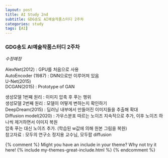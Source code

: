 ```yaml
---
layout: post
title: AI Study 2nd
subtitle: GDG송도 AI예술작품스터디 2주차
categories: study
tags: [AI]
---
```


<h3>GDG송도 AI예술작품스터디 2주차</h3>

  *수정예정*<br>
<div>
AlexNet(2012) : GPU를 처음으로 사용 <br>
AutoEncoder (1987) : DNN으로만 이루어져 있음<br>
U-Net(2015)<br>
DCGAN(2015) : Prototype of GAN<br>

생성모델 1번째 원리 : 이미지 압축 후 푸는 행위<br>
생성모델 2번째 원리 : 모델이 어떻게 변하는지 확인하기 <br>
DeepDream(2015) : 딥러닝 내부에서 만들어진 이미지들을 추출해 확대 <br>
Diffusion model(2020) : 가우스분포 따르는 노이즈 지속적으로 추가, 이후 노이즈 하나씩 제거하면서 이미지 복원 <br>
  압축 푸는 대신 노이즈 추가. (학습된 w값에 의해 원본 그림을 복원) <br>
 참고자료 : 모두의 연구소 정지용 교수님, 모두팝 diffusion <br></div>
 
 

{% comment %}
Might you have an include in your theme? Why not try it here!
{% include my-themes-great-include.html %}
{% endcomment %}
